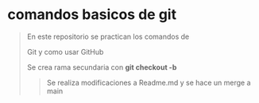 # comandos basicos de git

> En este repositorio se practican los comandos de 
>
> Git y como usar GitHub
>
> Se crea rama secundaria con **git checkout -b**
> 
>> Se realiza modificaciones a Readme.md y se hace un merge a main
>
